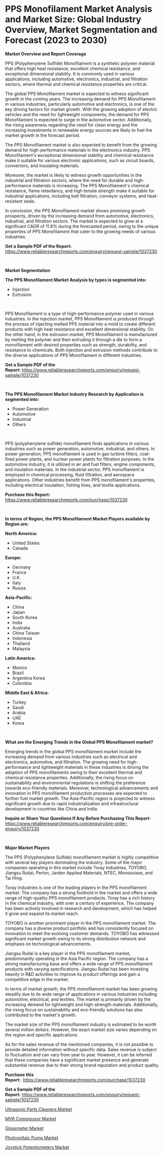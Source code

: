 <p><h1>PPS Monofilament Market Analysis and Market Size: Global Industry Overview, Market Segmentation and Forecast (2023 to 2030)</h1></p><p><strong>Market Overview and Report Coverage</strong></p>
<p><p>PPS (Polyphenylene Sulfide) Monofilament is a synthetic polymer material that offers high heat resistance, excellent chemical resistance, and exceptional dimensional stability. It is commonly used in various applications, including automotive, electronics, industrial, and filtration sectors, where thermal and chemical resistance properties are critical.</p><p>The global PPS Monofilament market is expected to witness significant growth in the coming years. The increasing demand for PPS Monofilament in various industries, particularly automotive and electronics, is one of the key driving factors for market growth. With the growing adoption of electric vehicles and the need for lightweight components, the demand for PPS Monofilament is expected to surge in the automotive sector. Additionally, the rising awareness regarding the need for clean energy and the increasing investments in renewable energy sources are likely to fuel the market growth in the forecast period.</p><p>The PPS Monofilament market is also expected to benefit from the growing demand for high-performance materials in the electronics industry. PPS Monofilament's exceptional dimensional stability and chemical resistance make it suitable for various electronic applications, such as circuit boards, connectors, and insulating materials.</p><p>Moreover, the market is likely to witness growth opportunities in the industrial and filtration sectors, where the need for durable and high-performance materials is increasing. The PPS Monofilament's chemical resistance, flame retardancy, and high tensile strength make it suitable for industrial applications, including belt filtration, conveyor systems, and heat-resistant seals.</p><p>In conclusion, the PPS Monofilament market shows promising growth prospects, driven by the increasing demand from automotive, electronics, industrial, and filtration sectors. The market is expected to grow at a significant CAGR of 11.8% during the forecasted period, owing to the unique properties of PPS Monofilament that cater to the growing needs of various industries.</p></p>
<p><strong>Get a Sample PDF of the Report:</strong> <a href="https://www.reliableresearchreports.com/enquiry/request-sample/1037230">https://www.reliableresearchreports.com/enquiry/request-sample/1037230</a></p>
<p>&nbsp;</p>
<p><strong>Market Segmentation</strong></p>
<p><strong>The PPS Monofilament Market Analysis by types is segmented into:</strong></p>
<p><ul><li>Injection</li><li>Extrusion</li></ul></p>
<p>&nbsp;</p>
<p><p>PPS Monofilament is a type of high-performance polymer used in various industries. In the injection market, PPS Monofilament is produced through the process of injecting melted PPS material into a mold to create different products with high heat resistance and excellent dimensional stability. On the other hand, in the extrusion market, PPS Monofilament is manufactured by melting the polymer and then extruding it through a die to form a monofilament with desired properties such as strength, durability, and resistance to chemicals. Both injection and extrusion methods contribute to the diverse applications of PPS Monofilament in different industries.</p></p>
<p><strong>Get a Sample PDF of the Report:</strong>&nbsp;<a href="https://www.reliableresearchreports.com/enquiry/request-sample/1037230">https://www.reliableresearchreports.com/enquiry/request-sample/1037230</a></p>
<p>&nbsp;</p>
<p><strong>The PPS Monofilament Market Industry Research by Application is segmented into:</strong></p>
<p><ul><li>Power Generation</li><li>Automotive</li><li>Industrial</li><li>Others</li></ul></p>
<p>&nbsp;</p>
<p><p>PPS (polyphenylene sulfide) monofilament finds applications in various industries such as power generation, automotive, industrial, and others. In power generation, PPS monofilament is used in gas turbine filters, coal-fired power plants, and nuclear power plants for filtration purposes. In the automotive industry, it is utilized in air and fuel filters, engine components, and insulation materials. In the industrial sector, PPS monofilament is employed in chemical processing, fluid filtration, and aerospace applications. Other industries benefit from PPS monofilament's properties, including electrical insulation, fishing lines, and textile applications.</p></p>
<p><strong>Purchase this Report:</strong>&nbsp; <a href="https://www.reliableresearchreports.com/purchase/1037230">https://www.reliableresearchreports.com/purchase/1037230</a></p>
<p>&nbsp;</p>
<p><strong>In terms of Region, the PPS Monofilament Market Players available by Region are:</strong></p>
<p>
    <p> <strong> North America: </strong>
        <ul>
            <li>United States</li>
            <li>Canada</li>
        </ul>
        </p> 
    <p> <strong> Europe: </strong>
        <ul>
            <li>Germany</li>
            <li>France</li>
            <li>U.K.</li>
            <li>Italy</li>
            <li>Russia</li>
        </ul>
        </p> 
    <p> <strong> Asia-Pacific: </strong>
        <ul>
            <li>China</li>
            <li>Japan</li>
            <li>South Korea</li>
            <li>India</li>
            <li>Australia</li>
            <li>China Taiwan</li>
            <li>Indonesia</li>
            <li>Thailand</li>
            <li>Malaysia</li>
        </ul>
        </p> 
    <p> <strong> Latin America: </strong>
        <ul>
            <li>Mexico</li>
            <li>Brazil</li>
            <li>Argentina Korea</li>
            <li>Colombia</li>
        </ul>
        </p> 
    <p> <strong> Middle East & Africa: </strong>
        <ul>
            <li>Turkey</li>
            <li>Saudi</li>
            <li>Arabia</li>
            <li>UAE</li>
            <li>Korea</li>
        </ul>
    </p>
    </p>
<p>&nbsp;</p>
<p><strong>What are the Emerging Trends in the Global PPS Monofilament market?</strong></p>
<p><p>Emerging trends in the global PPS monofilament market include the increasing demand from various industries such as electrical and electronics, automotive, and filtration. The growing need for high-performance and lightweight materials in these industries is driving the adoption of PPS monofilaments owing to their excellent thermal and chemical resistance properties. Additionally, the rising focus on sustainability and environmental regulations is shifting the preference towards eco-friendly materials. Moreover, technological advancements and innovation in PPS monofilament production processes are expected to further fuel market growth. The Asia-Pacific region is projected to witness significant growth due to rapid industrialization and infrastructural development in countries like China and India.</p></p>
<p><strong>Inquire or Share Your Questions If Any Before Purchasing This Report</strong>- <a href="https://www.reliableresearchreports.com/enquiry/pre-order-enquiry/1037230">https://www.reliableresearchreports.com/enquiry/pre-order-enquiry/1037230</a></p>
<p>&nbsp;</p>
<p><strong>Major Market Players</strong></p>
<p><p>The PPS (Polyphenylene Sulfide) monofilament market is highly competitive with several key players dominating the industry. Some of the major companies operating in this market include Toray Industries, TOYOBO, Jiangsu Ruitai, Perlon, Jarden Applied Materials, NTEC, Monosuisse, and Tai Hing. </p><p>Toray Industries is one of the leading players in the PPS monofilament market. The company has a strong foothold in the market and offers a wide range of high-quality PPS monofilament products. Toray has a rich history in the chemical industry, with over a century of experience. The company has been actively involved in research and development, which has helped it grow and expand its market reach. </p><p>TOYOBO is another prominent player in the PPS monofilament market. The company has a diverse product portfolio and has consistently focused on innovation to meet the evolving customer demands. TOYOBO has witnessed significant market growth owing to its strong distribution network and emphasis on technological advancements. </p><p>Jiangsu Ruitai is a key player in the PPS monofilament market, predominantly operating in the Asia Pacific region. The company has a strong manufacturing base and offers a wide range of PPS monofilament products with varying specifications. Jiangsu Ruitai has been investing heavily in R&D activities to improve its product offerings and gain a competitive edge in the market.</p><p>In terms of market growth, the PPS monofilament market has been growing steadily due to its wide range of applications in various industries including automotive, electrical, and textiles. The market is primarily driven by the increasing demand for lightweight and high-strength materials. Additionally, the rising focus on sustainability and eco-friendly solutions has also contributed to the market's growth.</p><p>The market size of the PPS monofilament industry is estimated to be worth several million dollars. However, the exact market size varies depending on the region and specific applications. </p><p>As for the sales revenue of the mentioned companies, it is not possible to provide detailed information without specific data. Sales revenue is subject to fluctuation and can vary from year to year. However, it can be inferred that these companies have a significant market presence and generate substantial revenue due to their strong brand reputation and product quality.</p></p>
<p><strong>Purchase this Report:</strong>&nbsp;&nbsp;<a href="https://www.reliableresearchreports.com/purchase/1037230">https://www.reliableresearchreports.com/purchase/1037230</a></p>
<p></p>
<p><strong>Get a Sample PDF of the Report:</strong>&nbsp;<a href="https://www.reliableresearchreports.com/enquiry/request-sample/1037230">https://www.reliableresearchreports.com/enquiry/request-sample/1037230</a></p>
<p><p><a href="https://medium.com/@tyreldooley/ultrasonic-parts-cleaners-market-exploring-market-share-market-trends-and-future-growth-0eba769a2e43">Ultrasonic Parts Cleaners Market</a></p><p><a href="https://medium.com/@twilabailey2000/mvr-compressor-market-insight-market-trends-growth-forecasted-from-2023-to-2030-4cf79fe9e3dd">MVR Compressor Market</a></p><p><a href="https://medium.com/@rosaleekoss/glossmeter-market-outlook-industry-overview-and-forecast-2023-to-2030-0ad0a16ca403">Glossmeter Market</a></p><p><a href="https://medium.com/@orphabrakus2023/photovoltaic-pump-market-competitive-analysis-market-trends-and-forecast-to-2030-b409d8345594">Photovoltaic Pump Market</a></p><p><a href="https://medium.com/@chazmonahan2023/joystick-potentiometers-market-trends-and-market-analysis-forecasted-for-period-2023-2030-3cdcc5e4f18f">Joystick Potentiometers Market</a></p></p>